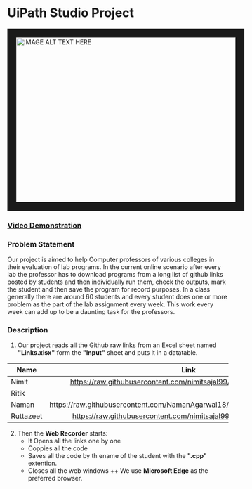 <h1>UiPath Studio Project</h1>


<a href="https://www.youtube.com/embed/htjwrcNBgVg" target="_blank"><img src="http://img.youtube.com/vi/htjwrcNBgVg/hqdefault.jpg" 
alt="IMAGE ALT TEXT HERE" width="500" height="375" border="20" /></a> 
[<h3>Video Demonstration</h3>](https://youtu.be/htjwrcNBgVg)


### Problem Statement
Our project is aimed to help Computer professors of various colleges in their evaluation of lab programs. In the current online scenario after every lab the professor has to download programs from a long list of github links posted by students and then individually run them, check the outputs, mark the student and then save the program for record purposes. In a class generally there are around 60 students and every student does one or more problem as the part of the lab assignment every week. This work every week can add up to be a daunting task for the professors.

### Description
1. Our project reads all the Github raw links from an Excel sheet named **"Links.xlsx"** form the **"Input"** sheet and puts it in a datatable.

 | Name          | Link                                                                          |
 | ------------- |:-----------------------------------------------------------------------------:|
 | Nimit         | https://raw.githubusercontent.com/nimitsajal99/RPA/main/program.cpp           |
 | Ritik         |                                                                               | 
 | Naman         | https://raw.githubusercontent.com/NamanAgarwal18/Project_UiPath/main/prog.cpp |
 | Ruttazeet     | https://raw.githubusercontent.com/nimitsajal99/RPA/main/correct.cpp           |

2. Then the **Web Recorder** starts:
    * It Opens all the links one by one
    * Coppies all the code
    * Saves all the code by th ename of the student with the **".cpp"** extention.
    * Closes all the web windows
    ++ We use **Microsoft Edge** as the preferred browser.




